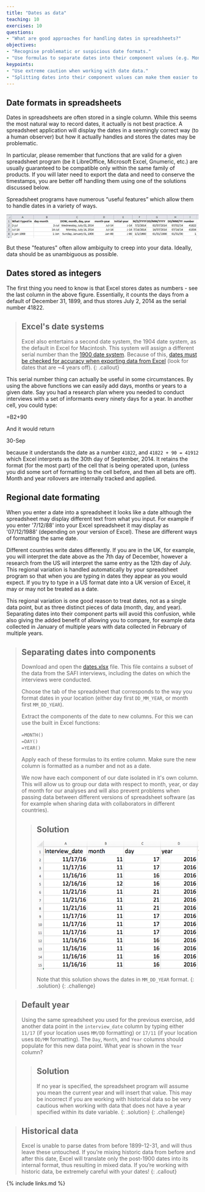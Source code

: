 ```yaml
---
title: "Dates as data"
teaching: 10
exercises: 10
questions:
- "What are good approaches for handling dates in spreadsheets?"
objectives:
- "Recognise problematic or suspicious date formats."
- "Use formulas to separate dates into their component values (e.g. Month, Day, Year)."
keypoints:
- "Use extreme caution when working with date data."
- "Splitting dates into their component values can make them easier to handle."
---
```


## Date formats in spreadsheets

Dates in spreadsheets are often stored in a single column. While this seems the
most natural way to record dates, it actually is not best
practice. A spreadsheet application will display the dates in a
seemingly correct way (to a human observer) but how it actually handles
and stores the dates may be problematic.

In particular, please remember that functions that are valid for a given
spreadsheet program (be it LibreOffice, Microsoft Excel,
Gnumeric, etc.) are usually guaranteed to be compatible only within the same
family of products. If you will later need to export the data and need to
conserve the timestamps, you are better off handling them using one of the solutions discussed below.  

Spreadsheet programs have numerous “useful features” which allow them to handle dates in a variety of ways.

![Many formats, many ambiguities](../fig/excel_dates_1.jpg)

But these "features" often allow ambiguity to creep into your data. Ideally, data should be as unambiguous as possible. 

## Dates stored as integers

The first thing you need to know is that Excel stores dates as numbers - see the last column in the above figure. Essentially, it counts the days from a default of December 31, 1899, and thus stores July 2, 2014 as  the serial number 41822.

> ## Excel's date systems
> Excel also entertains a second date system, the 1904 date system, as the default in Excel for Macintosh. This system will assign a
different serial number than the [1900 date system](https://support.microsoft.com/kb/180162). Because of this,
[dates must be checked for accuracy when exporting data from Excel](http://datapub.cdlib.org/2014/04/10/abandon-all-hope-ye-who-enter-dates-in-excel/) (look for dates that are ~4 years off). 
{: .callout}

This serial number thing can actually be useful in some circumstances. By using
the above functions we can easily add days, months or years to a given date.
Say you had a research plan where you needed to conduct interviews with a 
set of informants every ninety days for a year.
In another cell, you could type:

=B2+90

And it would return

30-Sep

because it understands the date as a number `41822`, and `41822 + 90 = 41912`
which Excel interprets as the 30th day of September, 2014. It retains the format (for the most
part) of the cell that is being operated upon, (unless you did some sort of
formatting to the cell before, and then all bets are off). Month and year
rollovers are internally tracked and applied.

## Regional date formating

When you enter a date into a spreadsheet it looks like a date although the spreadsheet may 
display different text from what you input. For example if you enter '7/12/88' into your
Excel spreadsheet it may display as '07/12/1988' (depending on your version of Excel). These
are different ways of formatting the same date. 

Different countries write dates differently. If you are in the UK, for example, you will interpret
the date above as the 7th day of December, however a research from the US will interpret the same entry as the 12th day of July. This regional variation is handled automatically by your
spreadsheet program so that when you are typing in dates they appear as you would expect. If you 
try to type in a US format date into a UK version of Excel, it may or may not be treated as a 
date.

This regional variation is one good reason to treat dates, not as a single data point, but as 
three distinct pieces of data (month, day, and year). Separating dates into their component parts
will avoid this confusion, while also giving the added benefit of allowing you to compare, for
example data collected in January of multiple years with data collected in February of multiple years.

> ## Separating dates into components
>
> Download and open the [dates.xlsx](https://ndownloader.figshare.com/files/11502827) file. This file
> contains a subset of the data from the SAFI interviews, including the dates on which the 
> interviews were conducted. 
> 
> Choose the tab of the spreadsheet that corresponds to the way you format dates in your
> location (either day first `DD_MM_YEAR`, or month first `MM_DD_YEAR`). 
> 
> Extract the components of the date to new columns. For this we 
> can use the built in Excel functions:
>
> `=MONTH()`    
> `=DAY()`  
> `=YEAR()`
>
> Apply each of these formulas to its entire column. 
> Make sure the new column is formatted as a number and not as a date.
>
> We now have each component of our date isolated in it's own column. This will allow us 
> to group our data with respect to month, year, or day of month for our analyses and will
> also prevent problems when passing data between different versions of spreadsheet 
> software (as for example when sharing data with collaborators in different countries).
>
> > ## Solution
> > ![dates exercise 1](../fig/solution_exercise_1_dates.png)
> > 
> > Note that this solution shows the dates in `MM_DD_YEAR` format. 
> {: .solution}
{: .challenge}


> ## Default year
> 
> Using the same spreadsheet you used for the previous exercise, add another data point
> in the `interview_date` column by typing either `11/17` (if your location uses `MM/DD` formatting)
> or `17/11` (if your location uses `DD/MM` formatting). The `Day`, `Month`, and `Year` columns
> should populate for this new data point. What year is shown in the `Year` column?
> 
> > ## Solution
> > If no year is specified, the spreadsheet program will assume you mean the current year
> > and will insert that value. This may be incorrect if you are working with historical data so
> > be very cautious when working with data that does not have a year specified within its date
> > variable.
> {: .solution}
{: .challenge}

> ## Historical data
> 
> Excel is unable to parse dates from before 1899-12-31, and will thus leave these untouched.  If you’re mixing historic data
> from before and after this date, Excel will translate only the post-1900 dates into its internal format, thus resulting in mixed data.
> If you’re working with historic data, be extremely careful with your dates!
{: .callout}

{% include links.md %}
